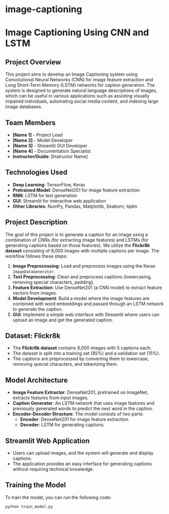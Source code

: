 # image-captioning
# Image Captioning Using CNN and LSTM

## Project Overview
This project aims to develop an Image Captioning system using Convolutional Neural Networks (CNN) for image feature extraction and Long Short-Term Memory (LSTM) networks for caption generation. The system is designed to generate natural language descriptions of images, which can be useful in various applications such as assisting visually impaired individuals, automating social media content, and indexing large image databases.

## Team Members
- **[Name 1]** - Project Lead
- **[Name 2]** - Model Developer
- **[Name 3]** - Streamlit GUI Developer
- **[Name 4]** - Documentation Specialist
- **Instructor/Guide**: [Instructor Name]

## Technologies Used
- **Deep Learning**: TensorFlow, Keras
- **Pretrained Model**: DenseNet201 for image feature extraction
- **RNN**: LSTM for text generation
- **GUI**: Streamlit for interactive web application
- **Other Libraries**: NumPy, Pandas, Matplotlib, Seaborn, tqdm

## Project Description
The goal of this project is to generate a caption for an image using a combination of CNNs (for extracting image features) and LSTMs (for generating captions based on those features). We utilize the **Flickr8k dataset** consisting of 8,000 images with multiple captions per image. The workflow follows these steps:

1. **Image Preprocessing**: Load and preprocess images using the Keras `ImageDataGenerator`.
2. **Text Preprocessing**: Clean and preprocess captions (lowercasing, removing special characters, padding).
3. **Feature Extraction**: Use DenseNet201 (a CNN model) to extract feature vectors from images.
4. **Model Development**: Build a model where the image features are combined with word embeddings and passed through an LSTM network to generate the caption.
5. **GUI**: Implement a simple web interface with Streamlit where users can upload an image and get the generated caption.

## Dataset: Flickr8k
- The **Flickr8k dataset** contains 8,000 images with 5 captions each.
- The dataset is split into a training set (85%) and a validation set (15%).
- The captions are preprocessed by converting them to lowercase, removing special characters, and tokenizing them.

## Model Architecture
- **Image Feature Extractor**: DenseNet201, pretrained on ImageNet, extracts features from input images.
- **Caption Generator**: An LSTM network that uses image features and previously generated words to predict the next word in the caption.
- **Encoder-Decoder Structure**: The model consists of two parts:
  - **Encoder**: DenseNet201 for image feature extraction.
  - **Decoder**: LSTM for generating captions.

## Streamlit Web Application
- Users can upload images, and the system will generate and display captions.
- The application provides an easy interface for generating captions without requiring technical knowledge.

## Training the Model
To train the model, you can run the following code:
```bash
python train_model.py
